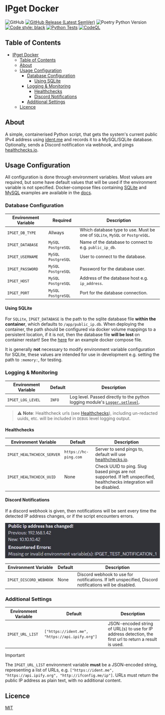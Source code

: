 # IPget Docker

![GitHub](https://img.shields.io/github/license/LunaPurpleSunshine/ipget?label=licence)
[![GitHub Release (Latest SemVer)](https://img.shields.io/github/v/release/LunaPurpleSunshine/ipget?sort=semver)](https://github.com/LunaPurpleSunshine/ipget-docker/releases)
![Poetry Python Version](https://img.shields.io/badge/dynamic/toml?url=https%3A%2F%2Fraw.githubusercontent.com%2FLunaPurpleSunshine%2Fipget%2Fmaster%2Fpyproject.toml&query=%24.tool.poetry.dependencies.python&logoColor=12a8ff&label=python)
[![Code style: black](https://img.shields.io/badge/code%20style-black-000000.svg)](https://github.com/psf/black)
[![Python Tests](https://github.com/LunaPurpleSunshine/ipget/actions/workflows/python-tests.yml/badge.svg)](https://github.com/LunaPurpleSunshine/ipget/actions/workflows/python-tests.yml)
[![CodeQL](https://github.com/LunaPurpleSunshine/ipget/actions/workflows/codeql.yml/badge.svg)](https://github.com/LunaPurpleSunshine/ipget/actions/workflows/codeql.yml)

## Table of Contents

- [IPget Docker](#ipget-docker)
  - [Table of Contents](#table-of-contents)
  - [About](#about)
  - [Usage Configuration](#usage-configuration)
    - [Database Configuration](#database-configuration)
      - [Using SQLite](#using-sqlite)
    - [Logging \& Monitoring](#logging--monitoring)
      - [Healthchecks](#healthchecks)
      - [Discord Notifications](#discord-notifications)
    - [Additional Settings](#additional-settings)
  - [Licence](#licence)

## About

A simple, containerised Python script, that gets the system's current public IPv4 address using [ident.me](https://api.ident.me) and records it to a MySQL/SQLite database.
Optionally, sends a Discord notification via webhook, and pings [healthchecks.io](https://healthchecks.io/).

## Usage Configuration

All configuration is done through environment variables. Most values are required, but some have default values that will be used if the environment variable is not specified.
Docker-compose files containing [SQLite](docs/sqlite-example-compose.yaml) and [MySQL](docs/mysql-example-compose.yaml) examples are available in the [docs](docs).

### Database Configuration

| Environment Variable | Required             | Description                                                                   |
| -------------------- | -------------------- | ----------------------------------------------------------------------------- |
| `IPGET_DB_TYPE`      | Allways              | Which database type to use. Must be one of `SQLite`, `MySQL` or `PostgreSQL`. |
| `IPGET_DATABASE`     | `MySQL` `PostgreSQL` | Name of the database to connect to e.g. `public_ip_db`.                       |
| `IPGET_USERNAME`     | `MySQL` `PostgreSQL` | User to connect to the database.                                              |
| `IPGET_PASSWORD`     | `MySQL` `PostgreSQL` | Password for the database user.                                               |
| `IPGET_HOST`         | `MySQL` `PostgreSQL` | Address of the database host e.g. `ip_address`.                               |
| `IPGET_PORT`         | `MySQL` `PostgreSQL` | Port for the database connection.                                             |

#### Using SQLite

For `SQLite`, `IPGET_DATABASE` is the path to the sqlite database file **within the container**, which defaults to `/app/public_ip.db`.
When deploying the container, the path should be configured via docker volume mappings to a persistent location, if it is not, then the database file **will be lost** on container restart!
See the [here](docs/sqlite-example-compose.yaml) for an example docker compose file.

It is generally **not** necessary to modify environment variable configuration for SQLite, these values are intended for use in development e.g. setting the path to `:memory:`, for testing.

### Logging & Monitoring

| Environment Variable | Default | Description                                                                                                                                              |
| -------------------- | ------- | -------------------------------------------------------------------------------------------------------------------------------------------------------- |
| `IPGET_LOG_LEVEL`    | `INFO`  | Log level. Passed directly to the python logging module's [`Logger.setlevel`](https://docs.python.org/3.7/library/logging.html#logging.Logger.setLevel). |

>⚠️ **Note**:
Healthcheck urls (see [Healthchecks](#healthchecks)), including un-redacted uuids, etc. will be included in `DEBUG` level logging output.

#### Healthchecks

| Environment Variable       | Default               | Description                                                                                                             |
| -------------------------- | --------------------- | ----------------------------------------------------------------------------------------------------------------------- |
| `IPGET_HEALTHCHECK_SERVER` | `https://hc-ping.com` | Server to send pings to, default will use [healthchecks.io](https://healthchecks.io).                                   |
| `IPGET_HEALTHCHECK_UUID`   | None                  | Check UUID to ping. Slug based pings are not supported. If left unspecified, healthchecks integration will be disabled. |

#### Discord Notifications

If a discord webhook is given, then notifications will be sent every time the detected IP address changes, or if the script encounters errors.

![Example discord notifications](docs/images/notifications.jpg "Example discord notifications")

| Environment Variable    | Default | Description                                                                                            |
| ----------------------- | ------- | ------------------------------------------------------------------------------------------------------ |
| `IPGET_DISCORD_WEBHOOK` | None    | Discord webhook to use for notifications. If left unspecified, Discord notifications will be disabled. |

### Additional Settings

| Environment Variable | Default                                         | Description                                                                                              |
| -------------------- | ----------------------------------------------- | -------------------------------------------------------------------------------------------------------- |
| `IPGET_URL_LIST`     | `["https://ident.me", "https://api.ipify.org"]` | JSON-encoded string of URL(s) to use for IP address detection, the first url to return a result is used. |

> [!IMPORTANT]
> The `IPGET_URL_LIST` environment variable **must** be a JSON-encoded string, representing a list of URLs, e.g. `["https://ident.me", "https://api.ipify.org", "http://ifconfig.me/ip"]`.
> URLs must return the public IP address as plain text, with no additional content.

## Licence

[MIT](LICENCE.txt)
